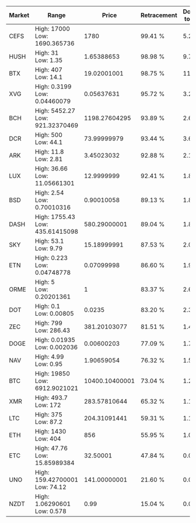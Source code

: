 | Market | Range | Price| Retracement | Doubles to 50% |
| --- | --- | --- | --- | --- |
| CEFS | High: 17000<br />Low: 1690.365736 | 1780 | 99.41 % | 5.25 |
| HUSH | High: 31<br />Low: 1.35 | 1.65388653 | 98.98 % | 9.78 |
| BTX | High: 407<br />Low: 14.1 | 19.02001001 | 98.75 % | 11.07 |
| XVG | High: 0.3199<br />Low: 0.04460079 | 0.05637631 | 95.72 % | 3.23 |
| BCH | High: 5452.27<br />Low: 921.32370469 | 1198.27604295 | 93.89 % | 2.66 |
| DCR | High: 500<br />Low: 44.1 | 73.99999979 | 93.44 % | 3.68 |
| ARK | High: 11.8<br />Low: 2.81 | 3.45023032 | 92.88 % | 2.12 |
| LUX | High: 36.66<br />Low: 11.05661301 | 12.9999999 | 92.41 % | 1.84 |
| BSD | High: 2.54<br />Low: 0.70010316 | 0.90010058 | 89.13 % | 1.80 |
| DASH | High: 1755.43<br />Low: 435.61415098 | 580.29000001 | 89.04 % | 1.89 |
| SKY | High: 53.1<br />Low: 9.79 | 15.18999991 | 87.53 % | 2.07 |
| ETN | High: 0.223<br />Low: 0.04748778 | 0.07099998 | 86.60 % | 1.90 |
| ORME | High: 5<br />Low: 0.20201361 | 1 | 83.37 % | 2.60 |
| DOT | High: 0.1<br />Low: 0.00805 | 0.0235 | 83.20 % | 2.30 |
| ZEC | High: 799<br />Low: 286.43 | 381.20103077 | 81.51 % | 1.42 |
| DOGE | High: 0.01935<br />Low: 0.002036 | 0.00600203 | 77.09 % | 1.78 |
| NAV | High: 4.99<br />Low: 0.95 | 1.90659054 | 76.32 % | 1.56 |
| BTC | High: 19850<br />Low: 6912.9021021 | 10400.10400001 | 73.04 % | 1.29 |
| XMR | High: 493.7<br />Low: 172 | 283.57810644 | 65.32 % | 1.17 |
| LTC | High: 375<br />Low: 87.2 | 204.31091441 | 59.31 % | 1.13 |
| ETH | High: 1430<br />Low: 404 | 856 | 55.95 % | 1.07 |
| ETC | High: 47.76<br />Low: 15.85989384 | 32.50001 | 47.84 % | 0.00 |
| UNO | High: 159.42700001<br />Low: 74.12 | 141.00000001 | 21.60 % | 0.00 |
| NZDT | High: 1.06290601<br />Low: 0.578 | 0.99 | 15.04 % | 0.00 |
